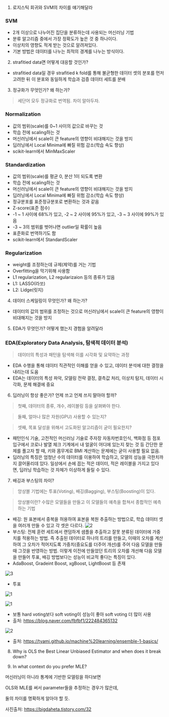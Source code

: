 1. 로지스틱 회귀와 SVM의 차이를 얘기해달라

### SVM
- 2개 이상으로 나누어진 집단을 분류하는데 사용되는 머신러닝 기법
- 분류 알고리즘 중에서 가장 정확도가 높은 것 중 하나이다.
- 이상치의 영향도 적게 받는 것으로 알려져있다.
- 기본 방법은 데이터를 나누는 최적의 경계를 나누는 방식이다. 
 
2. strafitied data면 어떻게 대응할 것인가?

- strafitied data일 경우 strafitied k fold를 통해 불균형한 데이터 셋의 분포를 먼저 고려한 뒤 이 분포와 동일하게 학습과 검증 데이터 세트를 분배
 
3. 정규화가 무엇인가? 왜 하는가?

> 세단어 모두 정규화로 번역됨. 차이 알아두자.

### Normalization
- 값의 범위(scale)를 0~1 사이의 값으로 바꾸는 것
- 학습 전에 scaling하는 것
- 머신러닝에서 scale이 큰 feature의 영향이 비대해지는 것을 방지
- 딥러닝에서 Local Minima에 빠질 위험 감소(학습 속도 향상)
- scikit-learn에서 MinMaxScaler

### Standardization
- 값의 범위(scale)를 평균 0, 분산 1이 되도록 변환
- 학습 전에 scaling하는 것
- 머신러닝에서 scale이 큰 feature의 영향이 비대해지는 것을 방지
- 딥러닝에서 Local Minima에 빠질 위험 감소(학습 속도 향상)
- 정규분포를 표준정규분포로 변환하는 것과 같음
- Z-score(표준 점수)
- -1 ~ 1 사이에 68%가 있고, -2 ~ 2 사이에 95%가 있고, -3 ~ 3 사이에 99%가 있음
- -3 ~ 3의 범위를 벗어나면 outlier일 확률이 높음
- 표준화로 번역하기도 함
- scikit-learn에서 StandardScaler

### Regularization
- weight를 조정하는데 규제(제약)를 거는 기법
- Overfitting을 막기위해 사용함
- L1 regularization, L2 regularizaion 등의 종류가 있음
- L1: LASSO(라쏘)
- L2: Lidge(릿지)

4. 데이터 스케일링이 무엇인가? 왜 하는가?
- 데이터의 값의 범위를 조정하는 것으로 머신러닝에서 scale이 큰 feature의 영향이 비대해지는 것을 방지


5. EDA가 무엇인가? 어떻게 했는지 경험을 알려달라
### EDA(Exploratory Data Analysis, 탐색적 데이터 분석)
> 데이터의 특성과 패턴을 탐색해 이를 시각화 및 요약하는 과정
- EDA 수행을 통해 데이터 직관적인 이해를 얻을 수 있고, 데이터 분석에 대한 결정을 내리는데 도움
- EDA는 데이터의 특성 파악, 모델링 전략 결정, 결측값 처리, 이상치 탐지, 데이터 시각화, 문제 해결에 중요

6. 딥러닝이 항상 좋은가? 언제 쓰고 언제 쓰지 말아야 할까?
> 첫째, 데이터의 종류, 개수, 레이블링 등을 살펴봐야 한다.

> 둘째, 얼마나 많은 자원(GPU) 사용할 수 있는지?

> 셋째, 목표 달성을 위해서 고도화된 알고리즘이 굳이 필요한지?

- 패턴인식 기술, 고전적인 머신러닝 기술로 주자장 자동차번호인식, 백화점 등 점포 입구에서 코로나 발열 체크 기계에서 내 얼굴이 어디에 있는지 찾는 것 등 간단한 문제를 풀고자 할 때, 키와 몸무게로 BMI 계산하는 문제에는 굳이 사용할 필요 없음.
- 딥러닝의 특징은 엄청난 수의 데이터를 이용하여 학습하고, 모델의 성능을 극한치까지 끌어올리데 있다. 일상에서 손에 꼽는 적은 데이터, 적은 레이블을 가지고 있다면, 딥러닝 학습하는 것 자체가 이상하게 들릴 수 있다.

7. 배깅과 부스팅의 차이?
 > 앙상블 기법에는 투표(Voting), 배깅(Bagging), 부스팅(Boosting)이 있다.
 
 > 앙상블이란? 수많은 모델들을 만들고 이 모델들의 예측을 합쳐서 종합적인 예측하는 기법
 
- 배깅: 원 표본에서 중복을 허용하여 표본을 복원 추출하는 방법으로, 학습 데이터 셋을 여러개 만들 수 있고 각 셋은 다르다.
![2](https://github.com/jaeb0129/baseball/assets/63768509/47ddf85e-bcec-40a8-a92c-3802f4ff1de3)
- 부스팅: 전체 훈련 세트에서 랜덤하게 샘플을 추출하고 잘못 분류된 데이터에 가중치를 적용하는 방법. 즉 추출된 데이터로 하나의 트리를 만들고, 이때의 오차를 계산하여 그 오차가 적어지도록 가중치(중요도를 더주어 개선)를 주어 다음 모델을 만들 때 그것을 반영하는 방법. 이렇게 이전에 만들었던 트리의 오차를 개선해 다음 모델을 만들어 투표, 배깅 방법보다는 성능이 비교적 좋다는 특징이 있다.
- AdaBoost, Gradeint Boost, xgBoost, LightBoost 등 존재

![3](https://github.com/jaeb0129/baseball/assets/63768509/bda7955b-c6ec-4c77-92ca-f52febd3a950)

- 투표

![1](https://github.com/jaeb0129/baseball/assets/63768509/ef9c8bb7-e0c4-4089-bdff-95188c0c5472)

![1](https://github.com/jaeb0129/python/assets/63768509/71bcc09d-ea16-4314-bc8b-ea05395ba538)

- 보통 hard voting보다 soft voting이 성능이 좋아 soft voting 더 많이 사용
- 출처: https://blog.naver.com/fbfbf1/222484365132

![2](https://github.com/jaeb0129/python/assets/63768509/df4411f4-f352-4dfa-aebb-f3412dfe1648)
- 출처: https://tyami.github.io/machine%20learning/ensemble-1-basics/


8. Why is OLS the Best Linear Unbiased Estimator and when does it break down?

9. In what context do you prefer MLE?



머신러닝이 아니라 통계에 기반한 모델링을 하다보면 

OLS와 MLE를 써서 parameter들을 추정하는 경우가 많은데,

둘의 차이를 명확하게 알아야 할 듯.

사진출처: https://bigdaheta.tistory.com/32
